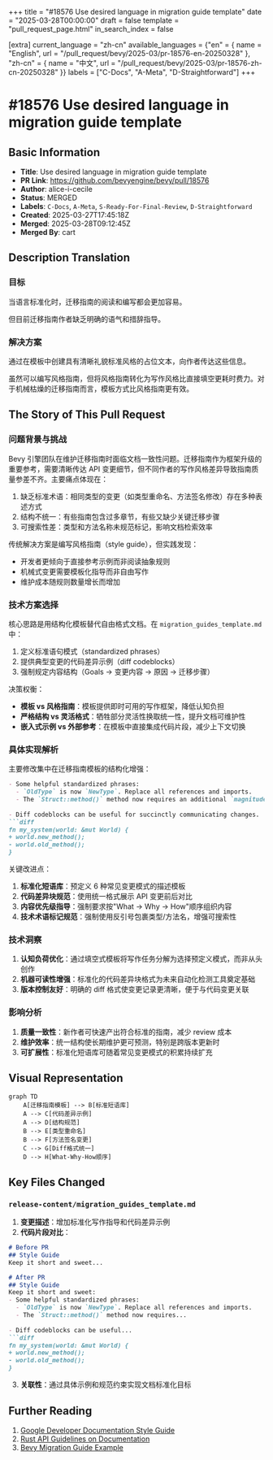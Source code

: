 +++
title = "#18576 Use desired language in migration guide template"
date = "2025-03-28T00:00:00"
draft = false
template = "pull_request_page.html"
in_search_index = false

[extra]
current_language = "zh-cn"
available_languages = {"en" = { name = "English", url = "/pull_request/bevy/2025-03/pr-18576-en-20250328" }, "zh-cn" = { name = "中文", url = "/pull_request/bevy/2025-03/pr-18576-zh-cn-20250328" }}
labels = ["C-Docs", "A-Meta", "D-Straightforward"]
+++

# #18576 Use desired language in migration guide template

## Basic Information
- **Title**: Use desired language in migration guide template
- **PR Link**: https://github.com/bevyengine/bevy/pull/18576
- **Author**: alice-i-cecile
- **Status**: MERGED
- **Labels**: `C-Docs`, `A-Meta`, `S-Ready-For-Final-Review`, `D-Straightforward`
- **Created**: 2025-03-27T17:45:18Z
- **Merged**: 2025-03-28T09:12:45Z
- **Merged By**: cart

## Description Translation
### 目标

当语言标准化时，迁移指南的阅读和编写都会更加容易。

但目前迁移指南作者缺乏明确的语气和措辞指导。

### 解决方案

通过在模板中创建具有清晰礼貌标准风格的占位文本，向作者传达这些信息。

虽然可以编写风格指南，但将风格指南转化为写作风格比直接填空更耗时费力。对于机械枯燥的迁移指南而言，模板方式比风格指南更有效。

## The Story of This Pull Request

### 问题背景与挑战
Bevy 引擎团队在维护迁移指南时面临文档一致性问题。迁移指南作为框架升级的重要参考，需要清晰传达 API 变更细节，但不同作者的写作风格差异导致指南质量参差不齐。主要痛点体现在：

1. 缺乏标准术语：相同类型的变更（如类型重命名、方法签名修改）存在多种表述方式
2. 结构不统一：有些指南包含过多章节，有些又缺少关键迁移步骤
3. 可搜索性差：类型和方法名称未规范标记，影响文档检索效率

传统解决方案是编写风格指南（style guide），但实践发现：
- 开发者更倾向于直接参考示例而非阅读抽象规则
- 机械式变更需要模板化指导而非自由写作
- 维护成本随规则数量增长而增加

### 技术方案选择
核心思路是用结构化模板替代自由格式文档。在 `migration_guides_template.md` 中：
1. 定义标准语句模式（standardized phrases）
2. 提供典型变更的代码差异示例（diff codeblocks）
3. 强制规定内容结构（Goals -> 变更内容 -> 原因 -> 迁移步骤）

决策权衡：
- **模板 vs 风格指南**：模板提供即时可用的写作框架，降低认知负担
- **严格结构 vs 灵活格式**：牺牲部分灵活性换取统一性，提升文档可维护性
- **嵌入式示例 vs 外部参考**：在模板中直接集成代码片段，减少上下文切换

### 具体实现解析
主要修改集中在迁移指南模板的结构化增强：

```markdown
- Some helpful standardized phrases:
  - `OldType` is now `NewType`. Replace all references and imports.
  - The `Struct::method()` method now requires an additional `magnitude: f32` argument.
  
- Diff codeblocks can be useful for succinctly communicating changes.
```diff
fn my_system(world: &mut World) {
+ world.new_method();
- world.old_method();
}
```

关键改进点：
1. **标准化短语库**：预定义 6 种常见变更模式的描述模板
2. **代码差异块规范**：使用统一格式展示 API 变更前后对比
3. **内容优先级指导**：强制要求按"What -> Why -> How"顺序组织内容
4. **技术术语标记规范**：强制使用反引号包裹类型/方法名，增强可搜索性

### 技术洞察
1. **认知负荷优化**：通过填空式模板将写作任务分解为选择预定义模式，而非从头创作
2. **机器可读性增强**：标准化的代码差异块格式为未来自动化检测工具奠定基础
3. **版本控制友好**：明确的 diff 格式使变更记录更清晰，便于与代码变更关联

### 影响分析
1. **质量一致性**：新作者可快速产出符合标准的指南，减少 review 成本
2. **维护效率**：统一结构使长期维护更可预测，特别是跨版本更新时
3. **可扩展性**：标准化短语库可随着常见变更模式的积累持续扩充

## Visual Representation

```mermaid
graph TD
    A[迁移指南模板] --> B[标准短语库]
    A --> C[代码差异示例]
    A --> D[结构规范]
    B --> E[类型重命名]
    B --> F[方法签名变更]
    C --> G[Diff格式统一]
    D --> H[What-Why-How顺序]
```

## Key Files Changed

### `release-content/migration_guides_template.md`
1. **变更描述**：增加标准化写作指导和代码差异示例
2. **代码片段对比**：
```markdown
# Before PR
## Style Guide
Keep it short and sweet...

# After PR
## Style Guide
Keep it short and sweet:
- Some helpful standardized phrases:
  - `OldType` is now `NewType`. Replace all references and imports.
  - The `Struct::method()` method now requires...
  
- Diff codeblocks can be useful...
```diff
fn my_system(world: &mut World) {
+ world.new_method();
- world.old_method();
}
```
3. **关联性**：通过具体示例和规范约束实现文档标准化目标

## Further Reading
1. [Google Developer Documentation Style Guide](https://developers.google.com/style)
2. [Rust API Guidelines on Documentation](https://rust-lang.github.io/api-guidelines/documentation.html)
3. [Bevy Migration Guide Example](https://bevyengine.org/learn/migration-guides/)